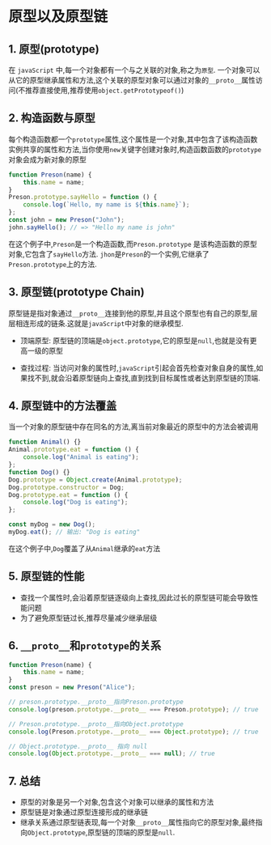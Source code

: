 # 原型以及原型链

## 1. 原型(**prototype**)

在 `javaScript` 中,每一个对象都有一个与之关联的对象,称之为`原型`. 一个对象可以从它的原型继承属性和方法,这个关联的原型对象可以通过对象的`__proto__`属性访问(不推荐直接使用,推荐使用`object.getPrototypeof()`)

## 2. 构造函数与原型

每个构造函数都一个`prototype`属性,这个属性是一个对象,其中包含了该构造函数实例共享的属性和方法,当你使用`new`关键字创建对象时,构造函数函数的`prototype`对象会成为新对象的原型

```js
function Preson(name) {
    this.name = name;
}
Preson.prototype.sayHello = function () {
    console.log(`Hello, my name is ${this.name}`);
};
const john = new Preson("John");
john.sayHello(); // => "Hello my name is john"
```

在这个例子中,`Preson`是一个构造函数,而`Preson.prototype` 是该构造函数的原型对象,它包含了`sayHello`方法. `jhon`是`Preson`的一个实例,它继承了`Preson.prototype`上的方法.

## 3. 原型链(**prototype Chain**)

原型链是指对象通过`__proto__`连接到他的原型,并且这个原型也有自己的原型,层层相连形成的链条.这就是`javaScript`中对象的继承模型.

-   顶端原型: 原型链的顶端是`object.prototype`,它的原型是`null`,也就是没有更高一级的原型

-   查找过程: 当访问对象的属性时,`javaScript`引起会首先检查对象自身的属性,如果找不到,就会沿着原型链向上查找,直到找到目标属性或者达到原型链的顶端.

## 4. 原型链中的方法覆盖

当一个对象的原型链中存在同名的方法,离当前对象最近的原型中的方法会被调用

```js
function Animal() {}
Animal.prototype.eat = function () {
    console.log("Animal is eating");
};
function Dog() {}
Dog.prototype = Object.create(Animal.prototype);
Dog.prototype.constructor = Dog;
Dog.prototype.eat = function () {
    console.log("Dog is eating");
};

const myDog = new Dog();
myDog.eat(); // 输出: "Dog is eating"
```

在这个例子中,`Dog`覆盖了从`Animal`继承的`eat`方法

## 5. 原型链的性能

-   查找一个属性时,会沿着原型链逐级向上查找,因此过长的原型链可能会导致性能问题
-   为了避免原型链过长,推荐尽量减少继承层级

## 6. `__proto__`和`prototype`的关系

```js
function Preson(name) {
    this.name = name;
}
const preson = new Preson("Alice");

// preson.prototype.__proto__指向Preson.prototype
console.log(preson.prototype.__proto__ === Preson.prototype); // true

// Preson.prototype.__proto__指向Object.prototype
console.log(Preson.prototype.__proto__ === Object.prototype); // true

// Object.prototype.__proto__ 指向 null
console.log(Object.prototype.__proto__ === null); // true
```

## 7. 总结

-   原型的对象是另一个对象,包含这个对象可以继承的属性和方法
-   原型链是对象通过原型连接形成的继承链
-   继承关系通过原型链表现,每一个对象`__proto__`属性指向它的原型对象,最终指向`Object.prototype`,原型链的顶端的原型是`null`.
